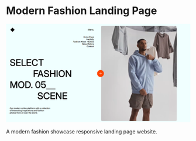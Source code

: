 # Modern Fashion Landing Page

![Modern Fashion Landing Page Screenshot](./assets/Screenshot%20from%202025-03-22%2016-34-07.png)

A modern fashion showcase responsive landing page website.
